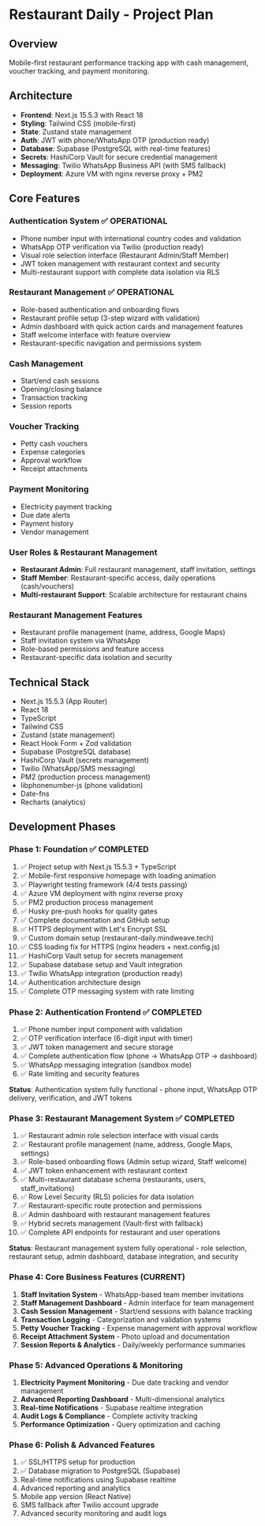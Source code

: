 # Restaurant Daily - Project Plan

## Overview
Mobile-first restaurant performance tracking app with cash management, voucher tracking, and payment monitoring.

## Architecture
- **Frontend**: Next.js 15.5.3 with React 18
- **Styling**: Tailwind CSS (mobile-first)
- **State**: Zustand state management
- **Auth**: JWT with phone/WhatsApp OTP (production ready)
- **Database**: Supabase (PostgreSQL with real-time features)
- **Secrets**: HashiCorp Vault for secure credential management
- **Messaging**: Twilio WhatsApp Business API (with SMS fallback)
- **Deployment**: Azure VM with nginx reverse proxy + PM2

## Core Features

### Authentication System ✅ OPERATIONAL
- Phone number input with international country codes and validation
- WhatsApp OTP verification via Twilio (production ready)
- Visual role selection interface (Restaurant Admin/Staff Member)
- JWT token management with restaurant context and security
- Multi-restaurant support with complete data isolation via RLS

### Restaurant Management ✅ OPERATIONAL
- Role-based authentication and onboarding flows
- Restaurant profile setup (3-step wizard with validation)
- Admin dashboard with quick action cards and management features
- Staff welcome interface with feature overview
- Restaurant-specific navigation and permissions system

### Cash Management
- Start/end cash sessions
- Opening/closing balance
- Transaction tracking
- Session reports

### Voucher Tracking
- Petty cash vouchers
- Expense categories
- Approval workflow
- Receipt attachments

### Payment Monitoring
- Electricity payment tracking
- Due date alerts
- Payment history
- Vendor management

### User Roles & Restaurant Management
- **Restaurant Admin**: Full restaurant management, staff invitation, settings
- **Staff Member**: Restaurant-specific access, daily operations (cash/vouchers)
- **Multi-restaurant Support**: Scalable architecture for restaurant chains

### Restaurant Management Features
- Restaurant profile management (name, address, Google Maps)
- Staff invitation system via WhatsApp
- Role-based permissions and feature access
- Restaurant-specific data isolation and security

## Technical Stack
- Next.js 15.5.3 (App Router)
- React 18
- TypeScript
- Tailwind CSS
- Zustand (state management)
- React Hook Form + Zod validation
- Supabase (PostgreSQL database)
- HashiCorp Vault (secrets management)
- Twilio (WhatsApp/SMS messaging)
- PM2 (production process management)
- libphonenumber-js (phone validation)
- Date-fns
- Recharts (analytics)

## Development Phases

### Phase 1: Foundation ✅ COMPLETED
1. ✅ Project setup with Next.js 15.5.3 + TypeScript
2. ✅ Mobile-first responsive homepage with loading animation
3. ✅ Playwright testing framework (4/4 tests passing)
4. ✅ Azure VM deployment with nginx reverse proxy
5. ✅ PM2 production process management
6. ✅ Husky pre-push hooks for quality gates
7. ✅ Complete documentation and GitHub setup
8. ✅ HTTPS deployment with Let's Encrypt SSL
9. ✅ Custom domain setup (restaurant-daily.mindweave.tech)
10. ✅ CSS loading fix for HTTPS (nginx headers + next.config.js)
11. ✅ HashiCorp Vault setup for secrets management
12. ✅ Supabase database setup and Vault integration
13. ✅ Twilio WhatsApp integration (production ready)
14. ✅ Authentication architecture design
15. ✅ Complete OTP messaging system with rate limiting

### Phase 2: Authentication Frontend ✅ COMPLETED
1. ✅ Phone number input component with validation
2. ✅ OTP verification interface (6-digit input with timer)
3. ✅ JWT token management and secure storage
4. ✅ Complete authentication flow (phone → WhatsApp OTP → dashboard)
5. ✅ WhatsApp messaging integration (sandbox mode)
6. ✅ Rate limiting and security features

**Status**: Authentication system fully functional - phone input, WhatsApp OTP delivery, verification, and JWT tokens

### Phase 3: Restaurant Management System ✅ COMPLETED
1. ✅ Restaurant admin role selection interface with visual cards
2. ✅ Restaurant profile management (name, address, Google Maps, settings)
3. ✅ Role-based onboarding flows (Admin setup wizard, Staff welcome)
4. ✅ JWT token enhancement with restaurant context
5. ✅ Multi-restaurant database schema (restaurants, users, staff_invitations)
6. ✅ Row Level Security (RLS) policies for data isolation
7. ✅ Restaurant-specific route protection and permissions
8. ✅ Admin dashboard with restaurant management features
9. ✅ Hybrid secrets management (Vault-first with fallback)
10. ✅ Complete API endpoints for restaurant and user operations

**Status**: Restaurant management system fully operational - role selection, restaurant setup, admin dashboard, database integration, and security

### Phase 4: Core Business Features (CURRENT)
1. **Staff Invitation System** - WhatsApp-based team member invitations
2. **Staff Management Dashboard** - Admin interface for team management
3. **Cash Session Management** - Start/end sessions with balance tracking
4. **Transaction Logging** - Categorization and validation systems
5. **Petty Voucher Tracking** - Expense management with approval workflow
6. **Receipt Attachment System** - Photo upload and documentation
7. **Session Reports & Analytics** - Daily/weekly performance summaries

### Phase 5: Advanced Operations & Monitoring
1. **Electricity Payment Monitoring** - Due date tracking and vendor management
2. **Advanced Reporting Dashboard** - Multi-dimensional analytics
3. **Real-time Notifications** - Supabase realtime integration
4. **Audit Logs & Compliance** - Complete activity tracking
5. **Performance Optimization** - Query optimization and caching

### Phase 6: Polish & Advanced Features
1. ✅ SSL/HTTPS setup for production
2. ✅ Database migration to PostgreSQL (Supabase)
3. Real-time notifications using Supabase realtime
4. Advanced reporting and analytics
5. Mobile app version (React Native)
6. SMS fallback after Twilio account upgrade
7. Advanced security monitoring and audit logs